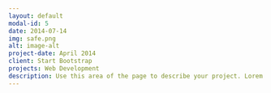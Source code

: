 ```yaml
---
layout: default
modal-id: 5
date: 2014-07-14
img: safe.png
alt: image-alt
project-date: April 2014
client: Start Bootstrap
projects: Web Development
description: Use this area of the page to describe your project. Lorem ipsum dolor sit amet, consectetur adipisicing elit. Mollitia neque assumenda ipsam nihil, molestias magnam, recusandae quos quis inventore quisquam velit asperiores, vitae? Reprehenderit soluta, eos quod consequuntur itaque. Nam.
---
```

